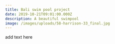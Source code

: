 ```yaml
---
title: Bali swim pool project
date: 2019-10-21T09:01:00.000Z
description: A beautiful swimpool
image: /images/uploads/58-harrison-33_final.jpg
---
```

add text here
